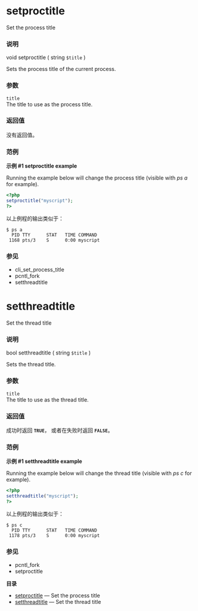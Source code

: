 setproctitle
============

Set the process title

### 说明

<span class="type">void</span> <span
class="methodname">setproctitle</span> ( <span class="methodparam"><span
class="type">string</span> `$title`</span> )

Sets the process title of the current process.

### 参数

`title`  
The title to use as the process title.

### 返回值

没有返回值。

### 范例

**示例 \#1 <span class="function">setproctitle</span> example**

Running the example below will change the process title (visible with
*ps a* for example).

``` php
<?php
setproctitle("myscript");
?>
```

以上例程的输出类似于：

    $ ps a
      PID TTY      STAT   TIME COMMAND
     1168 pts/3    S      0:00 myscript                                                                                                                         

### 参见

-   <span class="function">cli\_set\_process\_title</span>
-   <span class="function">pcntl\_fork</span>
-   <span class="function">setthreadtitle</span>

setthreadtitle
==============

Set the thread title

### 说明

<span class="type">bool</span> <span
class="methodname">setthreadtitle</span> ( <span
class="methodparam"><span class="type">string</span> `$title`</span> )

Sets the thread title.

### 参数

`title`  
The title to use as the thread title.

### 返回值

成功时返回 **`TRUE`**， 或者在失败时返回 **`FALSE`**。

### 范例

**示例 \#1 <span class="function">setthreadtitle</span> example**

Running the example below will change the thread title (visible with *ps
c* for example).

``` php
<?php
setthreadtitle("myscript");
?>
```

以上例程的输出类似于：

    $ ps c
      PID TTY      STAT   TIME COMMAND
     1178 pts/3    S      0:00 myscript

### 参见

-   <span class="function">pcntl\_fork</span>
-   <span class="function">setproctitle</span>

**目录**

-   [setproctitle](/ref/proctitle.html#setproctitle) — Set the process
    title
-   [setthreadtitle](/ref/proctitle.html#setthreadtitle) — Set the
    thread title
